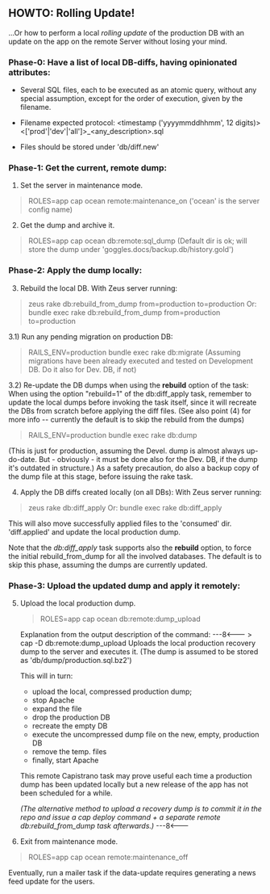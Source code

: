 ## HOWTO: Rolling Update!
...Or how to perform a local *rolling update* of the production DB with an update
on the app on the remote Server without losing your mind.

### Phase-0: Have a list of local DB-diffs, having opinionated attributes:

- Several SQL files, each to be executed as an atomic query, without any special
  assumption, except for the order of execution, given by the filename.

- Filename expected protocol:
   <timestamp ('yyyymmddhhmm', 12 digits)><['prod'|'dev'|'all']>_<any_description>.sql

- Files should be stored under 'db/diff.new'



### Phase-1: Get the current, remote dump:

1) Set the server in maintenance mode.
  > ROLES=app cap ocean remote:maintenance_on
  ('ocean' is the server config name)

2) Get the dump and archive it.
  > ROLES=app cap ocean db:remote:sql_dump
  (Default dir is ok; will store the dump under 'goggles.docs/backup.db/history.gold')


### Phase-2: Apply the dump locally:

3) Rebuild the local DB.
  With Zeus server running:
  > zeus rake db:rebuild_from_dump from=production to=production
  Or:
  > bundle exec rake db:rebuild_from_dump from=production to=production

3.1) Run any pending migration on production DB:
  > RAILS_ENV=production bundle exec rake db:migrate
  (Assuming migrations have been already executed and tested on Development DB. Do it also
   for Dev. DB, if not)

3.2) Re-update the DB dumps when using the **rebuild** option of the task:
  When using the option "rebuild=1" of the db:diff_apply task, remember to update
  the local dumps before invoking the task itself, since it will recreate the DBs
  from scratch before applying the diff files.
  (See also point (4) for more info -- currently the default is to skip the rebuild
   from the dumps)

  > RAILS_ENV=production bundle exec rake db:dump

  (This is just for production, assuming the Devel. dump is almost always up-do-date.
   But - obviously - it must be done also for the Dev. DB, if the dump it's outdated
   in structure.)
  As a safety precaution, do also a backup copy of the dump file at this stage, before
  issuing the rake task.

4) Apply the DB diffs created locally (on all DBs):
  With Zeus server running:
  > zeus rake db:diff_apply
  Or:
  > bundle exec rake db:diff_apply

  This will also move successfully applied files to the 'consumed' dir. 'diff.applied'
  and update the local production dump.

  Note that the _db:diff_apply_ task supports also the **rebuild** option, to force
  the initial rebuild_from_dump for all the involved databases. The default is to
  skip this phase, assuming the dumps are currently updated.


### Phase-3: Upload the updated dump and apply it remotely:

5) Upload the local production dump.
    > ROLES=app cap ocean db:remote:dump_upload

    Explanation from the output description of the command:
    ---8<---
        > cap -D db:remote:dump_upload
    Uploads the local production recovery dump to the server and executes it.
    (The dump is assumed to be stored as 'db/dump/production.sql.bz2')

    This will in turn:
      - upload the local, compressed production dump;
      - stop Apache
      - expand the file
      - drop the production DB
      - recreate the empty DB
      - execute the uncompressed dump file on the new, empty, production DB
      - remove the temp. files
      - finally, start Apache

    This remote Capistrano task may prove useful each time a production dump has
    been updated locally but a new release of the app has not been scheduled for
    a while.

    *(The alternative method to upload a recovery dump is to commit it in the repo*
    *and issue a cap deploy command + a separate remote db:rebuild_from_dump task*
    *afterwards.)*
    ---8<---


6) Exit from maintenance mode.
  > ROLES=app cap ocean remote:maintenance_off


Eventually, run a mailer task if the data-update requires generating a news feed
update for the users.
